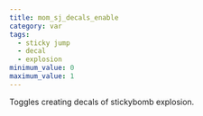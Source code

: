 ```yaml
---
title: mom_sj_decals_enable
category: var
tags:
  - sticky jump
  - decal
  - explosion
minimum_value: 0
maximum_value: 1
---
```


Toggles creating decals of stickybomb explosion.